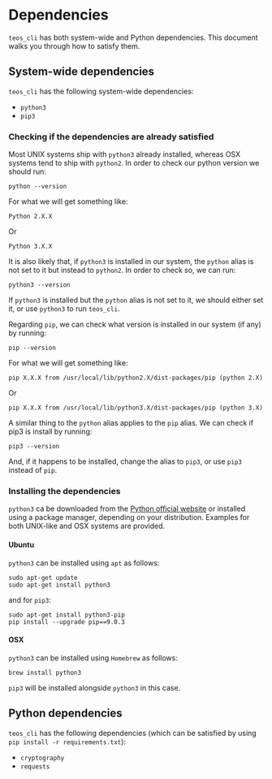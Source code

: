 # Dependencies

`teos_cli` has both system-wide and Python dependencies. This document walks you through how to satisfy them.

## System-wide dependencies

`teos_cli` has the following system-wide dependencies:

- `python3`
- `pip3`

### Checking if the dependencies are already satisfied

Most UNIX systems ship with `python3` already installed, whereas OSX systems tend to ship with `python2`. In order to check our python version we should run:

	python --version

For what we will get something like:

	Python 2.X.X
	
Or
	
	Python 3.X.X
	
It is also likely that, if `python3` is installed in our system, the `python` alias is not set to it but instead to `python2`. In order to check so, we can run:

	python3 --version

If `python3` is installed but the `python` alias is not set to it, we should either set it, or use `python3` to run `teos_cli`.

Regarding `pip`, we can check what version is installed in our system (if any) by running:

	pip --version

For what we will get something like:

	pip X.X.X from /usr/local/lib/python2.X/dist-packages/pip (python 2.X)
	
Or

	pip X.X.X from /usr/local/lib/python3.X/dist-packages/pip (python 3.X)

A similar thing to the `python` alias applies to the `pip` alias. We can check if pip3 is install by running:

	pip3 --version
	
And, if it happens to be installed, change the alias to `pip3`, or use `pip3` instead of `pip`.


### Installing the dependencies

`python3` ca be downloaded from the [Python official website](https://www.python.org/downloads/) or installed using a package manager, depending on your distribution. Examples for both UNIX-like and OSX systems are provided.

#### Ubuntu

`python3` can be installed using `apt` as follows:

	sudo apt-get update
	sudo apt-get install python3
	
and for `pip3`:

	sudo apt-get install python3-pip
	pip install --upgrade pip==9.0.3
	
#### OSX

`python3` can be installed using `Homebrew` as follows:
	
	brew install python3

`pip3` will be installed alongside `python3` in this case.

## Python dependencies

`teos_cli` has the following dependencies (which can be satisfied by using `pip install -r requirements.txt`):

- `cryptography`
- `requests`
